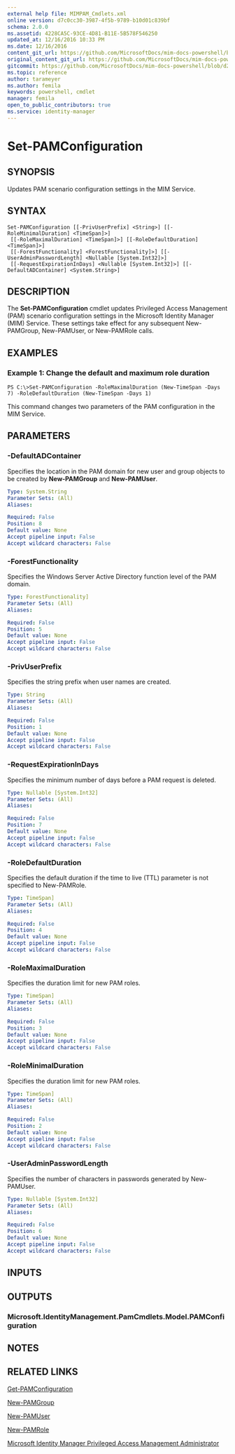 ```yaml
---
external help file: MIMPAM_Cmdlets.xml
online version: d7c0cc30-3987-4f5b-9789-b10d01c839bf
schema: 2.0.0
ms.assetid: 4228CA5C-93CE-4D81-B11E-5B578F546250
updated_at: 12/16/2016 10:33 PM
ms.date: 12/16/2016
content_git_url: https://github.com/MicrosoftDocs/mim-docs-powershell/blob/master/mim-cmdlets/MicrosoftIdentityManager/vlatest/Set-PAMConfiguration.md
original_content_git_url: https://github.com/MicrosoftDocs/mim-docs-powershell/blob/master/mim-cmdlets/MicrosoftIdentityManager/vlatest/Set-PAMConfiguration.md
gitcommit: https://github.com/MicrosoftDocs/mim-docs-powershell/blob/d2936ea0bd6215b3aed43b77e4d364e636108a4d/mim-cmdlets/MicrosoftIdentityManager/vlatest/Set-PAMConfiguration.md
ms.topic: reference
author: tarameyer
ms.author: femila
keywords: powershell, cmdlet
manager: femila
open_to_public_contributors: true
ms.service: identity-manager
---
```


# Set-PAMConfiguration

## SYNOPSIS
Updates PAM scenario configuration settings in the MIM Service.

## SYNTAX

```
Set-PAMConfiguration [[-PrivUserPrefix] <String>] [[-RoleMinimalDuration] <TimeSpan]>]
 [[-RoleMaximalDuration] <TimeSpan]>] [[-RoleDefaultDuration] <TimeSpan]>]
 [[-ForestFunctionality] <ForestFunctionality]>] [[-UserAdminPasswordLength] <Nullable [System.Int32]>]
 [[-RequestExpirationInDays] <Nullable [System.Int32]>] [[-DefaultADContainer] <System.String>]
```

## DESCRIPTION
The **Set-PAMConfiguration** cmdlet updates Privileged Access Management (PAM) scenario configuration settings in the Microsoft Identity Manager (MIM) Service.
These settings take effect for any subsequent New-PAMGroup, New-PAMUser, or New-PAMRole calls.

## EXAMPLES

### Example 1: Change the default and maximum role duration
```
PS C:\>Set-PAMConfiguration -RoleMaximalDuration (New-TimeSpan -Days 7) -RoleDefaultDuration (New-TimeSpan -Days 1)
```

This command changes two parameters of the PAM configuration in the MIM Service.

## PARAMETERS

### -DefaultADContainer
Specifies the location in the PAM domain for new user and group objects to be created by **New-PAMGroup** and **New-PAMUser**.

```yaml
Type: System.String
Parameter Sets: (All)
Aliases: 

Required: False
Position: 8
Default value: None
Accept pipeline input: False
Accept wildcard characters: False
```

### -ForestFunctionality
Specifies the Windows Server Active Directory function level of the PAM domain.

```yaml
Type: ForestFunctionality]
Parameter Sets: (All)
Aliases: 

Required: False
Position: 5
Default value: None
Accept pipeline input: False
Accept wildcard characters: False
```

### -PrivUserPrefix
Specifies the string prefix when user names are created.

```yaml
Type: String
Parameter Sets: (All)
Aliases: 

Required: False
Position: 1
Default value: None
Accept pipeline input: False
Accept wildcard characters: False
```

### -RequestExpirationInDays
Specifies the minimum number of days before a PAM request is deleted.

```yaml
Type: Nullable [System.Int32]
Parameter Sets: (All)
Aliases: 

Required: False
Position: 7
Default value: None
Accept pipeline input: False
Accept wildcard characters: False
```

### -RoleDefaultDuration
Specifies the default duration if the time to live (TTL) parameter is not specified to New-PAMRole.

```yaml
Type: TimeSpan]
Parameter Sets: (All)
Aliases: 

Required: False
Position: 4
Default value: None
Accept pipeline input: False
Accept wildcard characters: False
```

### -RoleMaximalDuration
Specifies the duration limit for new PAM roles.

```yaml
Type: TimeSpan]
Parameter Sets: (All)
Aliases: 

Required: False
Position: 3
Default value: None
Accept pipeline input: False
Accept wildcard characters: False
```

### -RoleMinimalDuration
Specifies the duration limit for new PAM roles.

```yaml
Type: TimeSpan]
Parameter Sets: (All)
Aliases: 

Required: False
Position: 2
Default value: None
Accept pipeline input: False
Accept wildcard characters: False
```

### -UserAdminPasswordLength
Specifies the number of characters in passwords generated by New-PAMUser.

```yaml
Type: Nullable [System.Int32]
Parameter Sets: (All)
Aliases: 

Required: False
Position: 6
Default value: None
Accept pipeline input: False
Accept wildcard characters: False
```

## INPUTS

## OUTPUTS

### Microsoft.IdentityManagement.PamCmdlets.Model.PAMConfiguration

## NOTES

## RELATED LINKS

[Get-PAMConfiguration](xref:MicrosoftIdentityManager/vlatest/Get-PAMConfiguration.md)

[New-PAMGroup](xref:MicrosoftIdentityManager/vlatest/New-PAMGroup.md)

[New-PAMUser](xref:MicrosoftIdentityManager/vlatest/New-PAMUser.md)

[New-PAMRole](xref:MicrosoftIdentityManager/vlatest/New-PAMRole.md)

[Microsoft Identity Manager Privileged Access Management Administrator](xref:MicrosoftIdentityManager/vlatest/MIMPAM.md)


